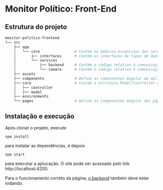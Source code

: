 # Monitor Político: Front-End

## Estrutura do projeto
```bash
monitor-politico-frontend
└── src
    ├── app
    │   └── core                # Contém os módulos essenciais dos serviços externos
    │       ├── interfaces      # Contém as interfaces de tipos de dados dos serviços
    │       └── services
    │           ├── backend     # Contém o código relativo à comunicação com o backend
    │           └── camara      # Contém o código relativo à comunicação com a API da câmara
    ├── assets
    ├── components              # Define os componentes Angular da aplicação
    ├── core                    # Contém a estrutura Model/Controller da aplicação (view está nos componentes Angular)
    │   ├── controller
    │   ├── model
    ├── environments
    └── pages                   # Define os componentes Angular das páginas da aplicação
```

## Instalação e execução
Após clonar o projeto, execute
```
npm install
```
para instalar as dependências, e depois
```
npm start
```
para executar a aplucação. O site pode ser acessado pelo link http://localhost:4200.

Para o funcionamento correto da página, [o backend](../political-tracker-backend) também deve estar rodando.
